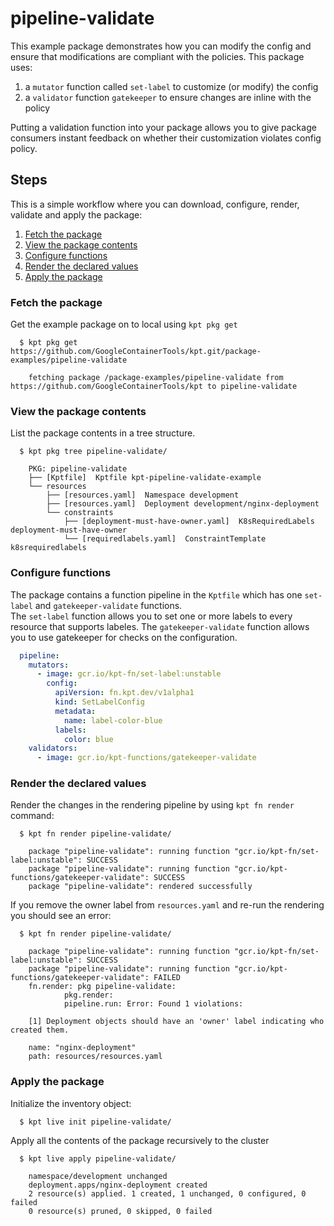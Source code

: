 # pipeline-validate

This example package demonstrates how you can modify the config and ensure 
that modifications are compliant with the policies. This package uses:

1. a `mutator` function called `set-label` to customize (or modify) the config
2. a `validator` function `gatekeeper` to ensure changes are inline with the policy 

Putting a validation function into your package allows you to give package
consumers instant feedback on whether their customization violates config
policy.

## Steps

This is a simple workflow where you can download, configure, render,
validate and apply the package:

1. [Fetch the package](#fetch-the-package)
2. [View the package contents](#view-the-package-contents)
3. [Configure functions](#configure-functions)
4. [Render the declared values](#render-the-declared-values)
5. [Apply the package](#apply-the-package)

### Fetch the package

Get the example package on to local using `kpt pkg get`

```shell
  $ kpt pkg get https://github.com/GoogleContainerTools/kpt.git/package-examples/pipeline-validate

    fetching package /package-examples/pipeline-validate from https://github.com/GoogleContainerTools/kpt to pipeline-validate
```

### View the package contents

List the package contents in a tree structure.

```shell
  $ kpt pkg tree pipeline-validate/

    PKG: pipeline-validate
    ├── [Kptfile]  Kptfile kpt-pipeline-validate-example
    └── resources
        ├── [resources.yaml]  Namespace development
        ├── [resources.yaml]  Deployment development/nginx-deployment
        └── constraints
            ├── [deployment-must-have-owner.yaml]  K8sRequiredLabels deployment-must-have-owner
            └── [requiredlabels.yaml]  ConstraintTemplate k8srequiredlabels
```

### Configure functions

The package contains a function pipeline in the `Kptfile` which has
one `set-label` and `gatekeeper-validate` functions.  
The `set-label` function allows you to set one or more labels to every
resource that supports labeles.  The `gatekeeper-validate` function allows 
you to use gatekeeper for checks on the configuration.

```yaml
  pipeline:
    mutators:
      - image: gcr.io/kpt-fn/set-label:unstable
        config:
          apiVersion: fn.kpt.dev/v1alpha1
          kind: SetLabelConfig
          metadata:
            name: label-color-blue
          labels:
            color: blue
    validators:
      - image: gcr.io/kpt-functions/gatekeeper-validate
```

### Render the declared values

Render the changes in the rendering pipeline by using `kpt fn render` command:

```shell
  $ kpt fn render pipeline-validate/

    package "pipeline-validate": running function "gcr.io/kpt-fn/set-label:unstable": SUCCESS
    package "pipeline-validate": running function "gcr.io/kpt-functions/gatekeeper-validate": SUCCESS
    package "pipeline-validate": rendered successfully
```

If you remove the owner label from `resources.yaml` and re-run the rendering
you should see an error:

```shell
  $ kpt fn render pipeline-validate/

    package "pipeline-validate": running function "gcr.io/kpt-fn/set-label:unstable": SUCCESS
    package "pipeline-validate": running function "gcr.io/kpt-functions/gatekeeper-validate": FAILED
    fn.render: pkg pipeline-validate:
            pkg.render:
            pipeline.run: Error: Found 1 violations:

    [1] Deployment objects should have an 'owner' label indicating who created them.

    name: "nginx-deployment"
    path: resources/resources.yaml
```

### Apply the package

Initialize the inventory object:

```shell
  $ kpt live init pipeline-validate/
```

Apply all the contents of the package recursively to the cluster

```shell
  $ kpt live apply pipeline-validate/

    namespace/development unchanged
    deployment.apps/nginx-deployment created
    2 resource(s) applied. 1 created, 1 unchanged, 0 configured, 0 failed
    0 resource(s) pruned, 0 skipped, 0 failed
```
